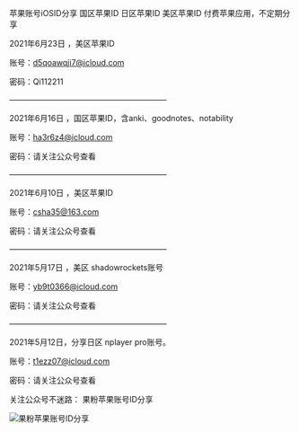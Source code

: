 苹果账号iOSID分享
国区苹果ID
日区苹果ID
美区苹果ID
付费苹果应用，不定期分享


2021年6月23日 ，美区苹果ID

账号：d5qoawqji7@icloud.com

密码：Qi112211

————————————————————

2021年6月16日 ，国区苹果ID，含anki、goodnotes、notability


账号：ha3r6z4@icloud.com

密码：请关注公众号查看

————————————————————


2021年6月10日 ，美区苹果ID


账号：csha35@163.com

密码：请关注公众号查看


————————————————————


2021年5月17日 ，美区 shadowrockets账号


账号：yb9t0366@icloud.com

密码：请关注公众号查看


————————————————————

2021年5月12日，分享日区 nplayer pro账号。

账号：t1ezz07@icloud.com

密码：请关注公众号查看


关注公众号不迷路：
果粉苹果账号ID分享

![果粉苹果账号ID分享](https://www.hualigs.cn/image/609b94aabc6d5.jpg)

